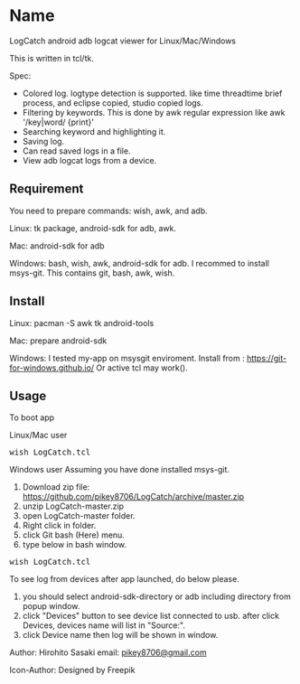 Name
===
LogCatch
android adb logcat viewer for Linux/Mac/Windows

This is written in tcl/tk.

Spec:
- Colored log. logtype detection is supported. like time threadtime brief process, and eclipse copied, studio copied logs. 
- Filtering by keywords. This is done by awk regular expression like awk '/key|word/ {print}'
- Searching keyword and highlighting it.
- Saving log.
- Can read saved logs in a file.
- View adb logcat logs from a device.

## Requirement
You need to prepare commands: wish, awk, and adb.

Linux:
tk package, android-sdk for adb, awk.

Mac:
android-sdk for adb

Windows:
bash, wish, awk, android-sdk for adb.
I recommed to install msys-git. This contains git, bash, awk, wish.

## Install
Linux:
pacman -S awk tk android-tools

Mac:
prepare android-sdk

Windows:
I tested my-app on msysgit enviroment.
Install from : https://git-for-windows.github.io/
Or active tcl may work().

## Usage
To boot app

Linux/Mac user
<pre>
wish LogCatch.tcl
</pre>

Windows user
Assuming you have done installed msys-git.
1. Download zip file: https://github.com/pikey8706/LogCatch/archive/master.zip
2. unzip LogCatch-master.zip
3. open LogCatch-master folder.
4. Right click in folder.
5. click Git bash (Here) menu.
6. type below in bash window.
<pre>
wish LogCatch.tcl
</pre>

To see log from devices after app launched, do below please.
1. you should select android-sdk-directory or adb including directory from popup window.
2. click "Devices" button to see device list connected to usb. after click Devices,
 devices name will list in "Source:".
3. click Device name then log will be shown in window.

Author:
Hirohito Sasaki
email: pikey8706@gmail.com

Icon-Author:
Designed by Freepik
